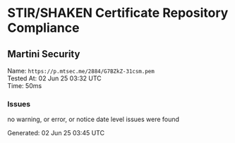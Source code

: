 # STIR/SHAKEN Certificate Repository Compliance

## Martini Security

Name: `https://p.mtsec.me/2884/G7BZkZ-31csm.pem`\
Tested At: 02 Jun 25 03:32 UTC\
Time: 50ms

### Issues

no warning, or error, or notice date level issues were found

Generated: 02 Jun 25 03:45 UTC